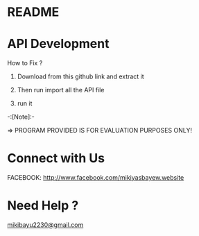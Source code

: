 # README

API Development 
========================================================

How to Fix ?

1. Download from this github link and extract it  

2. Then run import all the API file 

3. run it 



-:[Note]:-

=> PROGRAM PROVIDED IS FOR EVALUATION PURPOSES ONLY!



Connect with Us
===============
FACEBOOK: http://www.facebook.com/mikiyasbayew.website



Need Help ?
===========
mikibayu2230@gmail.com
